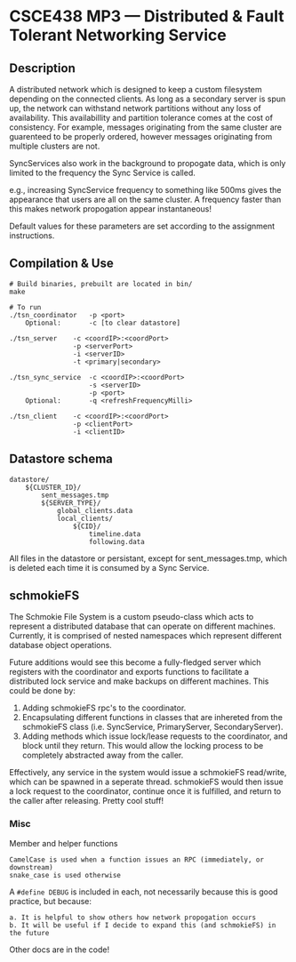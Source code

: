 # CSCE438 MP3 — Distributed & Fault Tolerant Networking Service
## Description
A distributed network which is designed to keep a custom filesystem depending on the connected clients. As long as a secondary server is spun up, the network can withstand network partitions without any loss of availability. This availabillity and partition tolerance comes at the cost of consistency. For example, messages originating from the same cluster are guarenteed to be properly ordered, however messages originating from multiple clusters are not.

SyncServices also work in the background to propogate data, which is only limited to the frequency the Sync Service is called.

e.g., increasing SyncService frequency to something like 500ms gives the appearance that users are all on the same cluster. A frequency faster than this makes network propogation appear instantaneous!

Default values for these parameters are set according to the assignment instructions.


## Compilation & Use

    # Build binaries, prebuilt are located in bin/
    make

    # To run
    ./tsn_coordinator   -p <port>
        Optional:       -c [to clear datastore]

    ./tsn_server    -c <coordIP>:<coordPort>
                    -p <serverPort>
                    -i <serverID>
                    -t <primary|secondary>

    ./tsn_sync_service  -c <coordIP>:<coordPort>
                        -s <serverID>
                        -p <port>
        Optional:       -q <refreshFrequencyMilli>

    ./tsn_client    -c <coordIP>:<coordPort>
                    -p <clientPort>
                    -i <clientID>
    



## Datastore schema
    datastore/
        ${CLUSTER_ID}/
            sent_messages.tmp
            ${SERVER_TYPE}/
                global_clients.data
                local_clients/
                    ${CID}/
                        timeline.data
                        following.data

All files in the datastore or persistant, except for sent_messages.tmp, which is deleted each time it is consumed by a Sync Service.

## schmokieFS
The Schmokie File System is a custom pseudo-class which acts to represent a distributed database that can operate on different machines. Currently, it is comprised of nested namespaces which represent different database object operations.

Future additions would see this become a fully-fledged server which registers with the coordinator and exports functions to facilitate a distributed lock service and make backups on different machines. This could be done by:
    
1. Adding schmokieFS rpc's to the coordinator.
2. Encapsulating different functions in classes that are inhereted from the schmokieFS class (i.e. SyncService, PrimaryServer, SecondaryServer).
3. Adding methods which issue lock/lease requests to the coordinator, and block until they return. This would allow the locking process to be completely abstracted away from the caller.

Effectively, any service in the system would issue a schmokieFS read/write, which can be spawned in a seperate thread. schmokieFS would then issue a lock request to the coordinator, continue once it is fulfilled, and return to the caller after releasing. Pretty cool stuff!


### Misc

Member and helper functions

    CamelCase is used when a function issues an RPC (immediately, or downstream)
    snake_case is used otherwise

A `#define DEBUG` is included in each, not necessarily because this is good practice, but because:
    
    a. It is helpful to show others how network propogation occurs
    b. It will be useful if I decide to expand this (and schmokieFS) in the future

Other docs are in the code!
